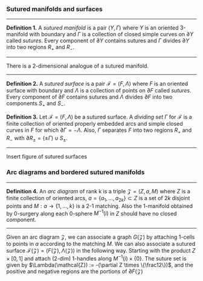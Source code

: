 ### Sutured manifolds and surfaces

---
**Definition 1.** A *sutured manifold* is a pair $(Y,\Gamma)$ where $Y$ is an oriented 3-manifold with boundary and $\Gamma$ is a collection of closed simple curves on $\partial Y$ called *sutures*. Every component of $\partial Y$ contains sutures and $\Gamma$ divides $\partial Y$ into two regions $R_+$ and $R_-$.

---

There is a 2-dimensional analogue of a sutured manifold.

---
**Definition 2.** A *sutured surface* is a pair $\mathcal{F}=(F,\Lambda)$ where $F$ is an oriented surface with boundary and $\Lambda$ is a collection of points on $\partial F$ called *sutures*. Every component of $\partial F$ contains sutures and $\Lambda$ divides $\partial F$ into two components $S_+$ and $S_-$.

**Definition 3.** Let $\mathcal{F} = (F,\Lambda)$ be a sutured surface. A *dividing set* $\Gamma$ for $\mathcal{F}$ is a finite collection of oriented properly embedded arcs and simple closed curves in $F$ for which $\partial\Gamma = -\Lambda$. Also, $\Gamma$ separates $F$ into two regions $R_+$ and $R_-$ with $\partial{R_\pm} = (\pm\Gamma)\cup S_\pm$.

---

Insert figure of sutured surfaces

### Arc diagrams and bordered sutured manifolds

---
**Definition 4.** An *arc diagram* of rank k is a triple $\mathcal{Z} = (Z, a, M)$ where $Z$ is a finite collection of oriented arcs, $a = \{a_1, ... , a_{2k}\} \subset Z$ is a set of $2k$ disjoint points and $M: a \to \{1,...,k\}$ is a 2-1 matching. Also the 1-manifold obtained by 0-surgery along each 0-sphere $M^{-1}(i)$ in $Z$ should have no closed component.

---

Given an arc diagram $\mathcal{Z}$, we can associate a graph $G(\mathcal{Z})$ by attaching 1-cells to points in $a$ according to the matching $M$.
We can also associate a sutured surface $\mathcal{F}(\mathcal{Z}) = (F(\mathcal{Z}),\Lambda(\mathcal{Z}))$ in the following way. Starting with the product $Z \times [0,1]$ and attach (2-dim) 1-handles along $M^{-1}(i) \times \{0\}$. The suture set is given by $\Lambda(\mathcal{Z}) := -(\partial Z \times \{\frac12\})$, and the positive and negative regions are the portions of $\partial F(\mathcal{Z})$
<!--stackedit_data:
eyJoaXN0b3J5IjpbLTE5NjgxMjUxNjQsMTE3MzQ3NjQ0LC0xMD
QxMjc5ODEwLDM0MDIwOTAzMSw1NDkxNTMyODYsLTg2MjI5NTMz
NiwtNTg4NTMwNjQ2LDE4ODUzNzc0MV19
-->